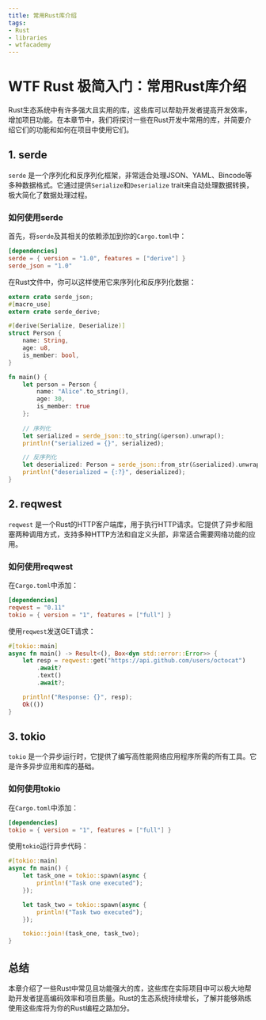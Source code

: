 ```yaml
---
title: 常用Rust库介绍
tags:
- Rust
- libraries
- wtfacademy
---
```


# WTF Rust 极简入门：常用Rust库介绍

Rust生态系统中有许多强大且实用的库，这些库可以帮助开发者提高开发效率，增加项目功能。在本章节中，我们将探讨一些在Rust开发中常用的库，并简要介绍它们的功能和如何在项目中使用它们。

## 1. serde

`serde` 是一个序列化和反序列化框架，非常适合处理JSON、YAML、Bincode等多种数据格式。它通过提供`Serialize`和`Deserialize` trait来自动处理数据转换，极大简化了数据处理过程。

### 如何使用serde
首先，将`serde`及其相关的依赖添加到你的`Cargo.toml`中：

```toml
[dependencies]
serde = { version = "1.0", features = ["derive"] }
serde_json = "1.0"
```

在Rust文件中，你可以这样使用它来序列化和反序列化数据：

```rust
extern crate serde_json;
#[macro_use]
extern crate serde_derive;

#[derive(Serialize, Deserialize)]
struct Person {
    name: String,
    age: u8,
    is_member: bool,
}

fn main() {
    let person = Person {
        name: "Alice".to_string(),
        age: 30,
        is_member: true
    };
    
    // 序列化
    let serialized = serde_json::to_string(&person).unwrap();
    println!("serialized = {}", serialized);

    // 反序列化
    let deserialized: Person = serde_json::from_str(&serialized).unwrap();
    println!("deserialized = {:?}", deserialized);
}
```

## 2. reqwest

`reqwest` 是一个Rust的HTTP客户端库，用于执行HTTP请求。它提供了异步和阻塞两种调用方式，支持多种HTTP方法和自定义头部，非常适合需要网络功能的应用。

### 如何使用reqwest
在`Cargo.toml`中添加：

```toml
[dependencies]
reqwest = "0.11"
tokio = { version = "1", features = ["full"] }
```

使用`reqwest`发送GET请求：

```rust
#[tokio::main]
async fn main() -> Result<(), Box<dyn std::error::Error>> {
    let resp = reqwest::get("https://api.github.com/users/octocat")
        .await?
        .text()
        .await?;

    println!("Response: {}", resp);
    Ok(())
}
```

## 3. tokio

`tokio` 是一个异步运行时，它提供了编写高性能网络应用程序所需的所有工具。它是许多异步应用和库的基础。

### 如何使用tokio
在`Cargo.toml`中添加：

```toml
[dependencies]
tokio = { version = "1", features = ["full"] }
```

使用`tokio`运行异步代码：

```rust
#[tokio::main]
async fn main() {
    let task_one = tokio::spawn(async {
        println!("Task one executed");
    });

    let task_two = tokio::spawn(async {
        println!("Task two executed");
    });

    tokio::join!(task_one, task_two);
}
```

## 总结

本章介绍了一些Rust中常见且功能强大的库，这些库在实际项目中可以极大地帮助开发者提高编码效率和项目质量。Rust的生态系统持续增长，了解并能够熟练使用这些库将为你的Rust编程之路加分。